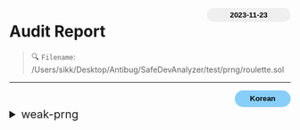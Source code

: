 <button class='date-button'>2023-11-23</button>

# Audit Report

> 🔍 `Filename`: /Users/sikk/Desktop/Antibug/SafeDevAnalyzer/test/prng/roulette.sol
---

[<button class='styled-button'>Korean</button>](roulette_kr.md)
<br />


<style>
    .date-button{
        color:black;
        border:none;
        font-weight: bold;
        background-color: sand;
        width: 150px;
        height: 25px;
        float: right;
        border-radius: 20px;
    }
    .styled-button{
        color: black;
        border: none;
        font-weight: bold;
        background-color: lightskyblue;
        width: 100px;
        height: 30px;
        float: right;
        border-radius: 20px;
    }
    .styled-button:hover{
        color: black;
        border: none;
        font-weight: bold;
        background-color: pink;
        width: 100px;
        height: 30px;
        float: right;
        cursor: pointer;
    }
</style>

               
<details>
<summary style='font-size: 20px;'>weak-prng</summary>
<div markdown='1'>

## Detect Results

| Detector | Impact | Confidence | Info |
|:---:|:---:|:---:|:---:|
| weak-prng | <span style='color:lightcoral'> High </span> | <span style='color:olivedrab'> Medium </span> | GuessTheRandomNumber.guess(uint256) (roulette.sol#5-17) uses a weak PRNG: "answer = uint256(keccak256(bytes)(abi.encodePacked(blockhash(uint256)(block.number - 1),block.timestamp))) (roulette.sol#6-8)" 
 |||


## Vulnerabiltiy in code:

```solidity
line 5:     function guess(uint _guess) public {

```
 ---

 ```solidity
line 6:         uint answer = uint(

```
 ---

 
<details>

<summary style='font-size: 18px; color:pink;'> 💡 Background </summary><br />

- Randomness in blockchain can be categorized into two types: pseudo-randomness and true randomness.
    - Pseudo-randomness is generated by deterministic algorithms, and if you know the initial seed value, it can be predicted. 
    - True randomness relies on entropy sources and generates random values that are unpredictable.

- Nodes in a blockchain network can generate pseudo-randomness using various algorithms, and this randomness is used in scenarios such as selecting lottery winners, distributing rewards, determining the rarity of NFT token items in games, and distributing loot.
- However, blockchain ensures that all nodes in the network reach the same conclusion, so if the same input is provided, the output of a contract will always be the same.   
    
</details>

<br />

## Description:


In blockchain, it is not possible to generate true randomness. 
The absence of true randomness means that the results of random number generation can be predicted, allowing for manipulation.

True randomness relies on unpredictable external factors such as atmospheric noise or user actions, but smart contracts do not have direct access to such factors, making it impossible to generate true randomness. 
This limitation is particularly important when smart contracts are used for security mechanisms like private key generation, as attackers could potentially predict the private keys and gain unauthorized access to accounts or funds.
There are two main methods for generating random numbers in blockchain:

1. Using Randomness from the Blockchain Network Nodes:

   Blockchain networks provide certain variables in each block, such as `block.basefee(uint)`, `block.chainid(uint)`, `block.coinbase()`, `block.difficulty(uint)`, `block.gaslimit(uint)`, `block.number(uint)`, `block.timestamp(uint)`, and `blockhash(uint)`. 
   Among these, `block.difficulty`, `blockhash`, `block.number`, and `block.timestamp` are commonly used for random number generation.
   
   https://docs.soliditylang.org/en/latest/units-and-global-variables.html#block-and-transaction-properties:~:text=use%20utility%20functions.-,Block%20and%20Transaction%20Properties,%EF%83%81,-blockhash(uint%20blockNumber
   
   Randomness generated based on block data can limit the ability of typical users to predict the random numbers, but malicious miners can potentially manipulate block data to influence the generated randomness. 
   Block data remains the same for a given block, meaning that generating randomness from the same block will always produce the same result.

2. Using External Random Number Generators:

   Blockchain oracles can be used to generate random number seeds, and off-chain data can be obtained on-chain using on-chain oracles. 
   External randomness sources, such as API data, can be fetched and used to influence contract behavior. 
   This can increase unpredictability compared to generating randomness using blockchain variables, but it may introduce trust issues related to the oracle's reliability.
    

## Recommendation:


- It is advisable not to use `block.hash` and `block.timestamp` as sources for random number generation.
- Utilizing a `Commit-Reveal Scheme,` where participants commit values in advance and all commits are submitted before the actual values are revealed, is a good approach for generating randomness.
- Using decentralized solutions like `Chainlink VRF (Verifiable Random Function)` that leverage multiple inputs to generate random numbers is recommended.
- Employing hardware random number generators (RNG) to produce unpredictable, truly random values is a secure choice, making it difficult for attackers to predict the outcome.    
    
    

## Exploit scenario:


```solidity
contract GuessTheRandomNumber {
    constructor() payable {}
    function guess(uint _guess) public {
        uint answer = uint(
            keccak256(abi.encodePacked(blockhash(block.number - 1), block.timestamp))
        );
 
        if (_guess == answer) {
            (bool sent, ) = msg.sender.call{value: 1 ether}("");
            require(sent, "Failed to send Ether");
        }
    }
 }
```
 
- If you are generating random numbers by combining the `blockhash` and `block.timestamp` of the previous block as a seed, this is used in a contract where users can guess a number, and if their guess matches the generated number, they win `1 ether`. 
- While it may seem like randomness has been introduced, it's important to note that it can still be manipulated. 

```solidity
contract Attack {
    receive() external payable {}

    unction attack(GuessTheRandomNumber guessTheRandomNumber) public {
        uint answer = uint(
            keccak256(abi.encodePacked(blockhash(block.number - 1), block.timestamp))
        );
 
        guessTheRandomNumber.guess(answer);
    }
 
    function getBalance() public view returns (uint) {
        return address(this).balance;
    }
 }
```    

- The attacker deploys the `Attack` contract by providing the address of the `GuessTheRandomNumber` contract. 
- In the `attack` function, the attacker replicates the guessing logic of the `GuessTheRandomNumber` contract, using the same method of combining the `blockhash` and `block.timestamp` of the previous block as a seed to generate random numbers.

- Since the `GuessTheRandomNumber` contract's `guess` function is executed in the same block, the values of `block.number` and `block.timestamp` remain unchanged within that block. 
- This allows the attacker to generate the same random number and, as a result, claim the `1 ether` prize.


## Real World Examples:


1. `SmartBillions ICO (2017)`: SmartBillions was an Ethereum-based lottery platform where an attacker was able to manipulate the lottery game's results to claim prizes fraudulently.
    https://etherscan.io/address/0x5ace17f87c7391e5792a7683069a8025b83bbd85
    https://www.reddit.com/r/ethereum/comments/74d3dc/smartbillions_lottery_contract_just_got_hacked/   
     
2. `Fomo3D (2018)`: Fomo3D was an Ethereum smart contract-based game where an attacker could manipulate the game's outcome to dishonestly win prizes.
    https://etherscan.io/address/0xa62142888aba8370742be823c1782d17a0389da1
    https://medium.com/@zhongqiangc/randomness-in-smart-contracts-is-predictable-and-vulnerable-fomo3d-part-1-4d500c628191
    

## Reference:


- https://www.slowmist.com/articles/solidity-security/Common-Vulnerabilities-in-Solidity-Randomness.html
- https://medium.com/@solidity101/100daysofsolidity-072-source-of-randomness-in-solidity-smart-contracts-ensuring-security-and-7af014bfac22
- https://dev.to/natachi/attack-vectors-in-solidity-09-bad-randomness-also-known-as-the-nothing-is-secret-attack-ca9
- https://medium.com/rektify-ai/bad-randomness-in-solidity-8b0e4a393858
    

</details>

